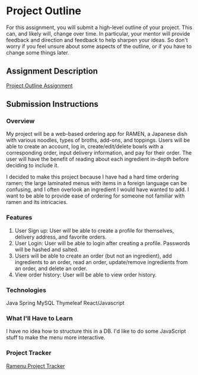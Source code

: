 # Project Outline
For this assignment, you will submit a high-level outline of your project. This can, and likely will, change over time. In particular, your mentor will provide feedback and direction and feedback to help sharpen your ideas. So don't worry if you feel unsure about some aspects of the outline, or if you have to change some things later.

## Assignment Description
[Project Outline Assignment](https://education.launchcode.org/liftoff/assignments/project-outline/)

## Submission Instructions

### Overview
My project will be a web-based ordering app for RAMEN, a Japanese dish with various noodles, types of broths, add-ons, and toppings. Users will be able to create an account, log in, create/edit/delete bowls with a corresponding order, input delivery information, and pay for their order. The user will have the benefit of reading about each ingredient in-depth before deciding to include it. 

I decided to make this project because I have had a hard time ordering ramen; the large laminated menus with items in a foreign language can be confusing, and I often overlook an ingredient I would have wanted to add. I want to be able to provide ease of ordering for someone not familiar with ramen and its intricacies. 

### Features
1. User Sign up: User will be able to create a profile for themselves, delivery address, and favorite orders.
2. User Login: User will be able to login after creating a profile. Passwords will be hashed and salted.
3. Users will be able to create an order (but not an ingredient), add ingredients to an order, read an order, update/remove ingredients from an order, and delete an order.
4. View order history: User will be able to view order history.

### Technologies
Java
Spring
MySQL
Thymeleaf
React/Javascript

### What I'll Have to Learn
I have no idea how to structure this in a DB.
I'd like to do some JavaScript stuff to make the menu more interactive. 


### Project Tracker
[Ramenu Project Tracker](https://trello.com/b/UYEZIezu/ramenu)